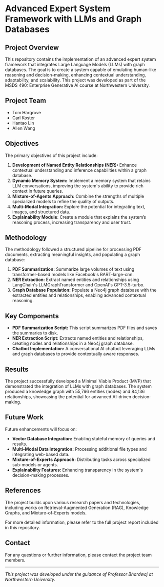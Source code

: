 # Advanced Expert System Framework with LLMs and Graph Databases

## Project Overview

This repository contains the implementation of an advanced expert system framework that integrates Large Language Models (LLMs) with graph databases. The goal is to create a system capable of emulating human-like reasoning and decision-making, enhancing contextual understanding, adaptability, and scalability. This project was developed as part of the MSDS 490: Enterprise Generative AI course at Northwestern University.

## Project Team

- Tom Hargrove
- Carl Koster
- Hantao Lin
- Allen Wang

## Objectives

The primary objectives of this project include:

1. **Development of Named Entity Relationships (NER):** Enhance contextual understanding and inference capabilities within a graph database.
2. **Dynamic Memory System:** Implement a memory system that retains LLM conversations, improving the system's ability to provide rich context in future queries.
3. **Mixture-of-Agents Approach:** Combine the strengths of multiple specialized models to refine the quality of outputs.
4. **Multi-Modal Integration:** Explore the potential for integrating text, images, and structured data.
5. **Explainability Module:** Create a module that explains the system’s reasoning process, increasing transparency and user trust.

## Methodology

The methodology followed a structured pipeline for processing PDF documents, extracting meaningful insights, and populating a graph database:

1. **PDF Summarization:** Summarize large volumes of text using transformer-based models like Facebook's BART-large-cnn.
2. **NER Extraction:** Extract named entities and relationships using LangChain's LLMGraphTransformer and OpenAI's GPT-3.5-turbo.
3. **Graph Database Population:** Populate a Neo4j graph database with the extracted entities and relationships, enabling advanced contextual reasoning.

## Key Components

- **PDF Summarization Script:** This script summarizes PDF files and saves the summaries to disk.
- **NER Extraction Script:** Extracts named entities and relationships, creating nodes and relationships in a Neo4j graph database.
- **Chatbot Implementation:** A conversational AI chatbot leveraging LLMs and graph databases to provide contextually aware responses.

## Results

The project successfully developed a Minimal Viable Product (MVP) that demonstrated the integration of LLMs with graph databases. The system produced a knowledge graph with 55,766 entities (nodes) and 84,136 relationships, showcasing the potential for advanced AI-driven decision-making.

## Future Work

Future enhancements will focus on:

- **Vector Database Integration:** Enabling stateful memory of queries and results.
- **Multi-Modal Data Integration:** Processing additional file types and integrating web-based data.
- **Mixture-of-Experts Approach:** Distributing tasks across specialized sub-models or agents.
- **Explainability Features:** Enhancing transparency in the system's decision-making processes.

## References

The project builds upon various research papers and technologies, including works on Retrieval-Augmented Generation (RAG), Knowledge Graphs, and Mixture-of-Experts models.

For more detailed information, please refer to the full project report included in this repository.

## Contact

For any questions or further information, please contact the project team members.

---

*This project was developed under the guidance of Professor Bhardwaj at Northwestern University.*
